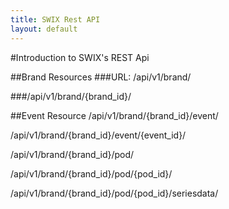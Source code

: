 ```yaml
---
title: SWIX Rest API
layout: default
---
```


#Introduction to SWIX's REST Api

##Brand Resources
###URL: /api/v1/brand/

###/api/v1/brand/{brand_id}/

##Event Resource
/api/v1/brand/{brand_id}/event/

/api/v1/brand/{brand_id}/event/{event_id}/

/api/v1/brand/{brand_id}/pod/

/api/v1/brand/{brand_id}/pod/{pod_id}/

/api/v1/brand/{brand_id}/pod/{pod_id}/seriesdata/
